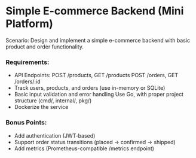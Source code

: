# **Simple E-commerce Backend (Mini Platform)**

Scenario:
Design and implement a simple e-commerce backend with basic product and order functionality.

### **Requirements:**

- API Endpoints:
POST /products, GET /products
POST /orders, GET /orders/:id
- Track users, products, and orders (use in-memory or SQLite)
- Basic input validation and error handling
Use Go, with proper project structure (cmd/, internal/, pkg/)
- Dockerize the service

### **Bonus Points:**

- Add authentication (JWT-based)
- Support order status transitions (placed → confirmed → shipped)
- Add metrics (Prometheus-compatible /metrics endpoint)
